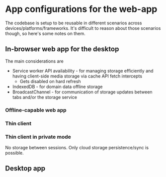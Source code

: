 # App configurations for the web-app
The codebase is setup to be reusable in different scenarios across devices/platforms/frameworks. It's difficult to reason about those scenarios though, so here's some notes on them.

## In-browser web app for the desktop
The main considerations are
- Service worker API availability - for managing storage efficiently and having client-side media storage via cache API fetch intercepts
    - Gets disabled on hard refresh
- IndexedDB - for domain data offline storage
- BroadcastChannel - for communication of storage updates between tabs and/or the storage service

### Offline-capable web app

### Thin client


### Thin client in private mode
No storage between sessions. Only cloud storage persistence/sync is possible.

## Desktop app
